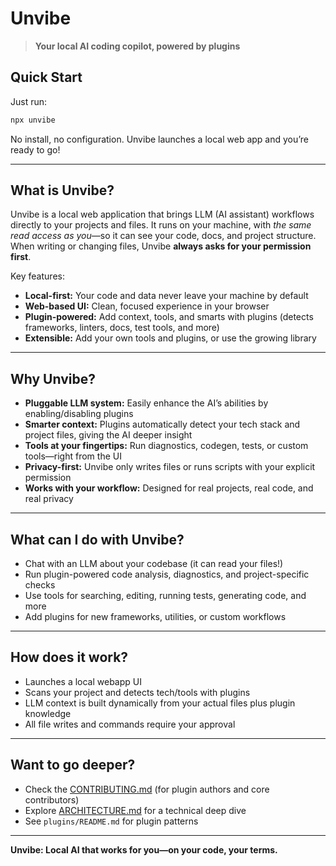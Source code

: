 # Unvibe

> **Your local AI coding copilot, powered by plugins**

## Quick Start

Just run:

```bash
npx unvibe
```

No install, no configuration. Unvibe launches a local web app and you’re ready to go!

---

## What is Unvibe?

Unvibe is a local web application that brings LLM (AI assistant) workflows directly to your projects and files. It runs on your machine, with _the same read access as you_—so it can see your code, docs, and project structure. When writing or changing files, Unvibe **always asks for your permission first**.

Key features:

- **Local-first:** Your code and data never leave your machine by default
- **Web-based UI:** Clean, focused experience in your browser
- **Plugin-powered:** Add context, tools, and smarts with plugins (detects frameworks, linters, docs, test tools, and more)
- **Extensible:** Add your own tools and plugins, or use the growing library

---

## Why Unvibe?

- **Pluggable LLM system:** Easily enhance the AI’s abilities by enabling/disabling plugins
- **Smarter context:** Plugins automatically detect your tech stack and project files, giving the AI deeper insight
- **Tools at your fingertips:** Run diagnostics, codegen, tests, or custom tools—right from the UI
- **Privacy-first:** Unvibe only writes files or runs scripts with your explicit permission
- **Works with your workflow:** Designed for real projects, real code, and real privacy

---

## What can I do with Unvibe?

- Chat with an LLM about your codebase (it can read your files!)
- Run plugin-powered code analysis, diagnostics, and project-specific checks
- Use tools for searching, editing, running tests, generating code, and more
- Add plugins for new frameworks, utilities, or custom workflows

---

## How does it work?

- Launches a local webapp UI
- Scans your project and detects tech/tools with plugins
- LLM context is built dynamically from your actual files plus plugin knowledge
- All file writes and commands require your approval

---

## Want to go deeper?

- Check the [CONTRIBUTING.md](./CONTRIBUTING.md) (for plugin authors and core contributors)
- Explore [ARCHITECTURE.md](./ARCHITECTURE.md) for a technical deep dive
- See `plugins/README.md` for plugin patterns

---

**Unvibe: Local AI that works for you—on your code, your terms.**
